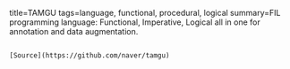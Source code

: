 title=TAMGU
tags=language, functional, procedural, logical
summary=FIL programming language: Functional, Imperative, Logical all in one for annotation and data augmentation.
~~~~~~

[Source](https://github.com/naver/tamgu)
